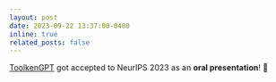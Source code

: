 ```yaml
---
layout: post
date: 2023-09-22 13:37:00-0400
inline: true
related_posts: false
---
```


[ToolkenGPT](https://arxiv.org/abs/2305.11554) got accepted to NeurIPS 2023 as an **oral presentation**! 🎉
